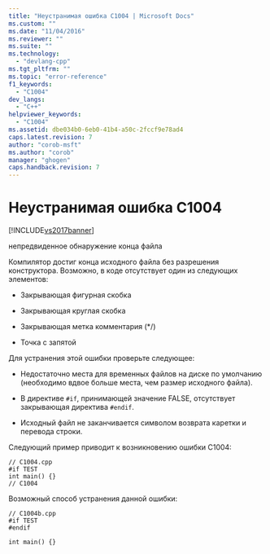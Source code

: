 ```yaml
---
title: "Неустранимая ошибка C1004 | Microsoft Docs"
ms.custom: ""
ms.date: "11/04/2016"
ms.reviewer: ""
ms.suite: ""
ms.technology: 
  - "devlang-cpp"
ms.tgt_pltfrm: ""
ms.topic: "error-reference"
f1_keywords: 
  - "C1004"
dev_langs: 
  - "C++"
helpviewer_keywords: 
  - "C1004"
ms.assetid: dbe034b0-6eb0-41b4-a50c-2fccf9e78ad4
caps.latest.revision: 7
author: "corob-msft"
ms.author: "corob"
manager: "ghogen"
caps.handback.revision: 7
---
```

# Неустранимая ошибка C1004
[!INCLUDE[vs2017banner](../../assembler/inline/includes/vs2017banner.md)]

непредвиденное обнаружение конца файла  
  
 Компилятор достиг конца исходного файла без разрешения конструктора.  Возможно, в коде отсутствует один из следующих элементов:  
  
-   Закрывающая фигурная скобка  
  
-   Закрывающая круглая скобка  
  
-   Закрывающая метка комментария \(\*\/\)  
  
-   Точка с запятой  
  
 Для устранения этой ошибки проверьте следующее:  
  
-   Недостаточно места для временных файлов на диске по умолчанию \(необходимо вдвое больше места, чем размер исходного файла\).  
  
-   В директиве `#if`, принимающей значение FALSE, отсутствует закрывающая директива `#endif`.  
  
-   Исходный файл не заканчивается символом возврата каретки и перевода строки.  
  
 Следующий пример приводит к возникновению ошибки C1004:  
  
```  
// C1004.cpp  
#if TEST  
int main() {}  
// C1004  
```  
  
 Возможный способ устранения данной ошибки:  
  
```  
// C1004b.cpp  
#if TEST  
#endif  
  
int main() {}  
```